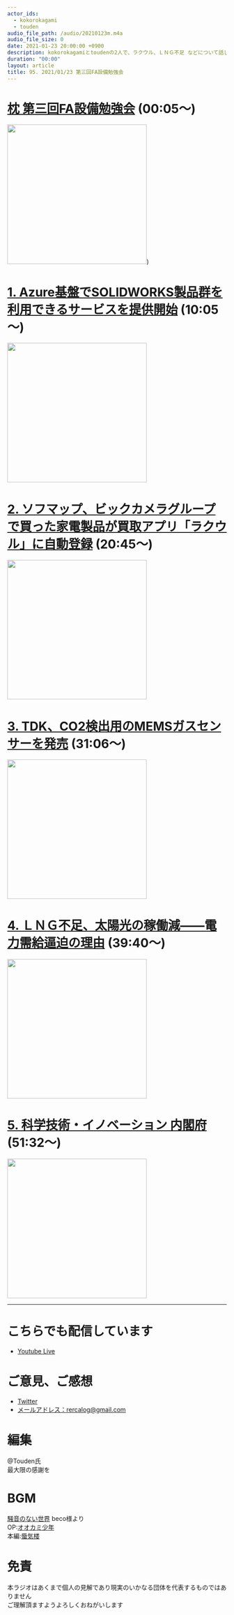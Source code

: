 ```yaml
---
actor_ids:
  - kokorokagami
  - touden
audio_file_path: /audio/20210123m.m4a
audio_file_size: 0
date: 2021-01-23 20:00:00 +0900
description: kokorokagamiとtoudenの2人で、ラクウル、ＬＮＧ不足 などについて話しました。
duration: "00:00"
layout: article
title: 95. 2021/01/23 第三回FA設備勉強会
---
```


# [枕 第三回FA設備勉強会](https://fa-study.connpass.com/event/190702/) (00:05～)

[<img src="https://connpass-tokyo.s3.amazonaws.com/thumbs/9b/f8/9bf88a7ee9742bf5c75eb42fd1d02f2c.png" width="320dp">](https://fa-study.connpass.com/event/190702/))  

# [1. Azure基盤でSOLIDWORKS製品群を利用できるサービスを提供開始](https://monoist.atmarkit.co.jp/mn/articles/2012/23/news006.html) (10:05～)

[<img src="https://image.itmedia.co.jp/mn/articles/2012/23/mn_mechanews_20121101_w590.jpg" width="320dp">](https://monoist.atmarkit.co.jp/mn/articles/2012/23/news006.html)  

# [2. ソフマップ、ビックカメラグループで買った家電製品が買取アプリ「ラクウル」に自動登録](https://www.bcnretail.com/market/detail/20210122_209906.html) (20:45～)

[<img src="https://d1nzh4uot4722i.cloudfront.net/files/rcms_conv_webp/files/user_img/521/202101221114_4_1611349251.webp?v=1611358626" width="320dp">](https://www.bcnretail.com/market/detail/20210122_209906.html)  

# [3. TDK、CO2検出用のMEMSガスセンサーを発売](https://eetimes.jp/ee/articles/2101/12/news077.html) (31:06～)

[<img src="https://image.itmedia.co.jp/ee/articles/2101/12/tm_210112tdk01.jpg" width="320dp">](https://eetimes.jp/ee/articles/2101/12/news077.html)  

# [4. ＬＮＧ不足、太陽光の稼働減――電力需給逼迫の理由](https://www.denkishimbun.com/archives/100855) (39:40～)

[<img src="https://article-image-ix.nikkei.com/https%3A%2F%2Fimgix-proxy.n8s.jp%2FDSXZQO0184563013012021000000-1.jpg?auto=format%2Ccompress&ch=Width%2CDPR&fit=scale&h=850&ixlib=java-1.2.0&w=1276&s=f72075a50bcf4d4a875be0e1cdf8c2b9" width="320dp">](https://www.denkishimbun.com/archives/100855)  

# [5. 科学技術・イノベーション 内閣府](https://www8.cao.go.jp/cstp/stmain.html) (51:32～)

[<img src="https://www8.cao.go.jp/cstp/togo2020.jpg" width="320dp">](https://www8.cao.go.jp/cstp/stmain.html)  

___

# こちらでも配信しています
- [Youtube Live](https://www.youtube.com/channel/UCD1zo-WnyFdE5w0pqvKblkA)

# ご意見、ご感想
- [Twitter](https://twitter.com/recalog1)
- [メールアドレス：rercalog@gmail.com](rercalog@gmail.com)

# 編集

@Touden氏  
最大限の感謝を  

# BGM

[騒音のない世界](http://noiselessworld.net/) beco様より  
OP:[オオカミ少年](https://soundcloud.com/baron1_3/wolfboy)  
本編:[蜃気楼](https://soundcloud.com/baron1_3/shinkirou)  

# 免責

本ラジオはあくまで個人の見解であり現実のいかなる団体を代表するものではありません  
ご理解頂ますようよろしくおねがいします  